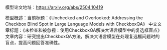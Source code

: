 模型论文地址：https://arxiv.org/abs/2504.10419

模型概述：当前标题：《Unchecked and Overlooked: Addressing the Checkbox Blind Spot in Large Language Models with CheckboxQA》
中文文章标题：《未检查和被忽视：使用CheckboxQA解决大语言模型中的复选框盲点》
文章内容：研究提出CheckboxQA方法，解决大语言模型在处理复选框问题时的盲点，提高问题回答准确性。

